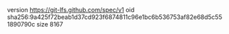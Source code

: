 version https://git-lfs.github.com/spec/v1
oid sha256:9a425f72beab1d37cd923f6874811c96e1bc6b536753af82e68d5c551890790c
size 8167
